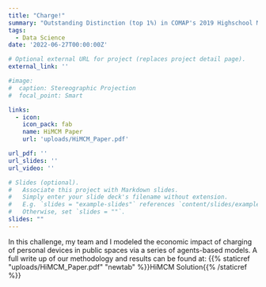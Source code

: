 ```yaml
---
title: "Charge!"
summary: "Outstanding Distinction (top 1%) in COMAP's 2019 Highschool Mathematical Challenge in Modeling"
tags:
  - Data Science
date: '2022-06-27T00:00:00Z'

# Optional external URL for project (replaces project detail page).
external_link: ''

#image: 
#  caption: Stereographic Projection
#  focal_point: Smart

links:
  - icon: 
    icon_pack: fab
    name: HiMCM Paper
    url: 'uploads/HiMCM_Paper.pdf'

url_pdf: ''
url_slides: ''
url_video: ''

# Slides (optional).
#   Associate this project with Markdown slides.
#   Simply enter your slide deck's filename without extension.
#   E.g. `slides = "example-slides"` references `content/slides/example-slides.md`.
#   Otherwise, set `slides = ""`.
slides: ""
---
```



In this challenge, my team and I modeled the economic impact of charging of personal devices in public spaces via a series of agents-based models. A full write up of our methodology and results can be found at: {{% staticref "uploads/HiMCM_Paper.pdf" "newtab" %}}HiMCM Solution{{% /staticref %}}
